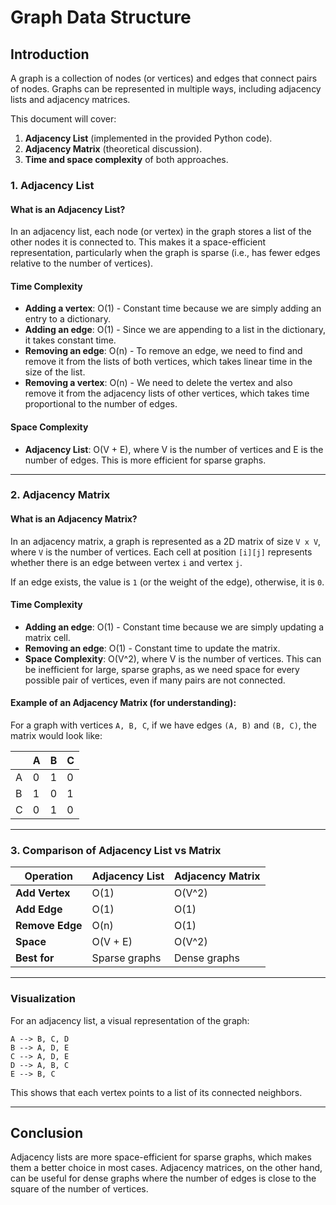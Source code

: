 # Graph Data Structure

## Introduction

A graph is a collection of nodes (or vertices) and edges that connect pairs of nodes. Graphs can be represented in multiple ways, including adjacency lists and adjacency matrices. 

This document will cover:

1. **Adjacency List** (implemented in the provided Python code).
2. **Adjacency Matrix** (theoretical discussion).
3. **Time and space complexity** of both approaches.

### 1. Adjacency List

#### What is an Adjacency List?

In an adjacency list, each node (or vertex) in the graph stores a list of the other nodes it is connected to. This makes it a space-efficient representation, particularly when the graph is sparse (i.e., has fewer edges relative to the number of vertices).

#### Time Complexity

- **Adding a vertex**: O(1) - Constant time because we are simply adding an entry to a dictionary.
- **Adding an edge**: O(1) - Since we are appending to a list in the dictionary, it takes constant time.
- **Removing an edge**: O(n) - To remove an edge, we need to find and remove it from the lists of both vertices, which takes linear time in the size of the list.
- **Removing a vertex**: O(n) - We need to delete the vertex and also remove it from the adjacency lists of other vertices, which takes time proportional to the number of edges.

#### Space Complexity

- **Adjacency List**: O(V + E), where V is the number of vertices and E is the number of edges. This is more efficient for sparse graphs.

---

### 2. Adjacency Matrix

#### What is an Adjacency Matrix?

In an adjacency matrix, a graph is represented as a 2D matrix of size `V x V`, where `V` is the number of vertices. Each cell at position `[i][j]` represents whether there is an edge between vertex `i` and vertex `j`.

If an edge exists, the value is `1` (or the weight of the edge), otherwise, it is `0`.

#### Time Complexity

- **Adding an edge**: O(1) - Constant time because we are simply updating a matrix cell.
- **Removing an edge**: O(1) - Constant time to update the matrix.
- **Space Complexity**: O(V^2), where V is the number of vertices. This can be inefficient for large, sparse graphs, as we need space for every possible pair of vertices, even if many pairs are not connected.

#### Example of an Adjacency Matrix (for understanding):
For a graph with vertices `A, B, C`, if we have edges `(A, B)` and `(B, C)`, the matrix would look like:

|    | A | B | C |
|----|---|---|---|
| A  | 0 | 1 | 0 |
| B  | 1 | 0 | 1 |
| C  | 0 | 1 | 0 |

---

### 3. Comparison of Adjacency List vs Matrix

| Operation       | Adjacency List       | Adjacency Matrix  |
|-----------------|----------------------|-------------------|
| **Add Vertex**  | O(1)                 | O(V^2)            |
| **Add Edge**    | O(1)                 | O(1)              |
| **Remove Edge** | O(n)                 | O(1)              |
| **Space**       | O(V + E)             | O(V^2)            |
| **Best for**    | Sparse graphs        | Dense graphs      |

---

### Visualization

For an adjacency list, a visual representation of the graph:

```
A --> B, C, D
B --> A, D, E
C --> A, D, E
D --> A, B, C
E --> B, C
```

This shows that each vertex points to a list of its connected neighbors.

---

## Conclusion

Adjacency lists are more space-efficient for sparse graphs, which makes them a better choice in most cases. Adjacency matrices, on the other hand, can be useful for dense graphs where the number of edges is close to the square of the number of vertices.

